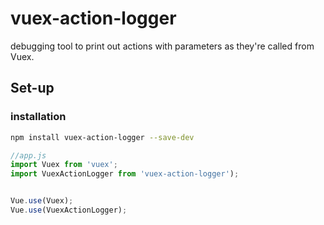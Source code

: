 # vuex-action-logger

debugging tool to print out actions with parameters as they're called from Vuex.

## Set-up

### installation
```bash
npm install vuex-action-logger --save-dev
```

```javascript
//app.js
import Vuex from 'vuex';
import VuexActionLogger from 'vuex-action-logger');


Vue.use(Vuex);
Vue.use(VuexActionLogger);
```
